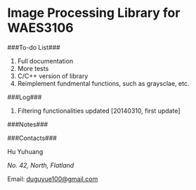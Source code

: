 Image Processing Library for WAES3106
=======

###To-do List###

1. Full documentation
2. More tests
3. C/C++ version of library
4. Reimplement fundmental functions, such as graysclae, etc.

###Log###

1. Filtering functionalities updated [20140310, first update]

###Notes###

###Contacts###

Hu Yuhuang

_No. 42, North, Flatland_

Email: duguyue100@gmail.com
